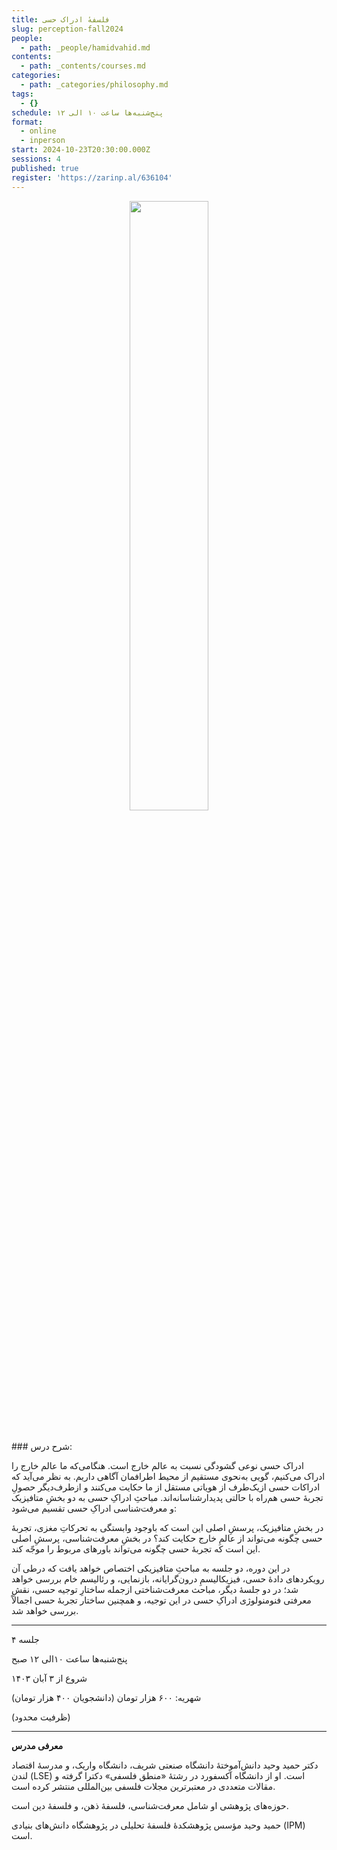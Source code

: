 ```yaml
---
title: فلسفهٔ ادراک حسی
slug: perception-fall2024
people:
  - path: _people/hamidvahid.md
contents:
  - path: _contents/courses.md
categories:
  - path: _categories/philosophy.md
tags:
  - {}
schedule: پنج‌شنبه‌ها ساعت ۱۰ الی ۱۲
format:
  - online
  - inperson
start: 2024-10-23T20:30:00.000Z
sessions: 4
published: true
register: 'https://zarinp.al/636104'
---
```


<center>
<img 
       src="https://assets.tina.io/b6b0cb5c-4b1b-43f4-9bea-8d6867c09320/cover- perception.jpg" 
       alt =" "
       style="width: 50%; height:50%;" />
</center>
<br><br>
### شرح درس:

ادراک حسی نوعی گشودگی نسبت به عالم خارج است. هنگامی‌که ما عالم خارج را ادراک می‌کنیم، گویی به‌نحوی مستقیم از محیط اطرافمان آگاهی داریم. به نظر می‌آید که ادراکات حسی از‌یک‌طرف از هویاتی مستقل از ما حکایت می‌کنند و از‌طرف‌دیگر حصولِ تجربهٔ حسی هم‌راه با حالتی پدیدارشناسانه‌اند. مباحثِ ادراکِ حسی به دو بخشِ متافیزیک و معرفت‌شناسی ادراکِ حسی تقسیم می‌شود:

در بخشِ متافیزیک، پرسشِ اصلی این است که باوجود وابستگی به تحرکاتِ مغزی، تجربهٔ حسی چگونه می‌تواند از عالمِ خارج حکایت کند؟ در بخشِ معرفت‌شناسی، پرسشِ اصلی این است که تجربهٔ حسی چگونه می‌تواند باورهای مربوط را موجّه کند. 

در این دوره، دو جلسه به مباحثِ متافیزیکی اختصاص خواهد یافت که درطی آن رویکردهای دادهٔ حسی، فیزیکالیسمِ درون‌گرایانه، بازنمایی، و رئالیسم خام بررسی خواهد شد؛ در دو جلسهٔ دیگر، مباحث معرفت‌شناختی ازجمله ساختارِ توجیه حسی، نقشِ معرفتی فنومنولوژی ادراکِ حسی در این توجیه، و همچنین ساختار تجربهٔ حسی اجمالاً بررسی خواهد شد. 

***
۴ جلسه

پنج‌شنبه‌ها ساعت ۱۰الی ۱۲ صبح

شروع از ۳ آبان ۱۴۰۳

شهریه: ۶۰۰ هزار  تومان (دانشجویان ۴۰۰ هزار  تومان)

(ظرفیت محدود)

***
**معرفی مدرس**

دکتر حمید وحید دانش‌آموختهٔ دانشگاه صنعتی شریف، دانشگاه واریک، و مدرسهٔ اقتصاد لندن (LSE) است. او از دانشگاه آکسفورد در رشتهٔ «منطق فلسفی» دکترا گرفته و مقالات متعددی در معتبرترین مجلات فلسفی بین‌المللی منتشر کرده است.

حوزه‌های پژوهشی او شامل معرفت‌شناسی، فلسفهٔ ذهن، و  فلسفهٔ دین است.

حمید وحید مؤسس پژوهشکدهٔ فلسفهٔ تحلیلی در پژوهشگاه دانش‌های بنیادی (IPM) است.

